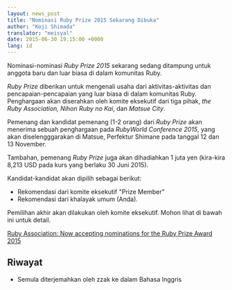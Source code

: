 ```yaml
---
layout: news_post
title: "Nominasi Ruby Prize 2015 Sekarang Dibuka"
author: "Koji Shimada"
translator: "meisyal"
date: 2015-06-30 19:15:00 +0000
lang: id
---
```


Nominasi-nominasi *Ruby Prize 2015* sekarang sedang ditampung untuk anggota baru dan luar biasa di dalam komunitas Ruby.

*Ruby Prize* diberikan untuk mengenali usaha dari aktivitas-aktivitas dan pencapaian-pencapaian yang luar biasa di dalam komunitas Ruby. Penghargaan akan diserahkan oleh komite eksekutif dari tiga pihak, *the Ruby Association, Nihon Ruby no Kai*, dan *Matsue City*.

Pemenang dan kandidat pemenang (1-2 orang) dari *Ruby Prize* akan menerima sebuah penghargaan pada *RubyWorld Conference 2015*, yang akan diselengggarakan di Matsue, Perfektur Shimane pada tanggal 12 dan 13 November.

Tambahan, pemenang *Ruby Prize* juga akan dihadiahkan 1 juta yen (kira-kira 8,213 USD pada kurs yang berlaku 30 Juni 2015).

Kandidat-kandidat akan dipilih sebagai berikut:

* Rekomendasi dari komite eksekutif "Prize Member"
* Rekomendasi dari khalayak umum (Anda).

Pemilihan akhir akan dilakukan oleh komite eksekutif. Mohon lihat di bawah ini untuk detail.

[Ruby Association: Now accepting nominations for the Ruby Prize Award 2015](http://www.ruby.or.jp/en/news/20150630.html)

## Riwayat

* Semula diterjemahkan oleh zzak ke dalam Bahasa Inggris
